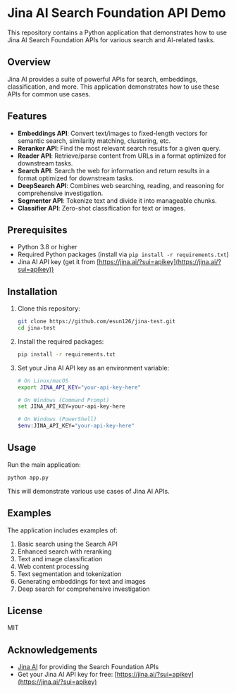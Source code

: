 # Jina AI Search Foundation API Demo

This repository contains a Python application that demonstrates how to use Jina AI Search Foundation APIs for various search and AI-related tasks.

## Overview

Jina AI provides a suite of powerful APIs for search, embeddings, classification, and more. This application demonstrates how to use these APIs for common use cases.

## Features

- **Embeddings API**: Convert text/images to fixed-length vectors for semantic search, similarity matching, clustering, etc.
- **Reranker API**: Find the most relevant search results for a given query.
- **Reader API**: Retrieve/parse content from URLs in a format optimized for downstream tasks.
- **Search API**: Search the web for information and return results in a format optimized for downstream tasks.
- **DeepSearch API**: Combines web searching, reading, and reasoning for comprehensive investigation.
- **Segmenter API**: Tokenize text and divide it into manageable chunks.
- **Classifier API**: Zero-shot classification for text or images.

## Prerequisites

- Python 3.8 or higher
- Required Python packages (install via `pip install -r requirements.txt`)
- Jina AI API key (get it from [https://jina.ai/?sui=apikey](https://jina.ai/?sui=apikey))

## Installation

1. Clone this repository:
   ```bash
   git clone https://github.com/esun126/jina-test.git
   cd jina-test
   ```

2. Install the required packages:
   ```bash
   pip install -r requirements.txt
   ```

3. Set your Jina AI API key as an environment variable:
   ```bash
   # On Linux/macOS
   export JINA_API_KEY="your-api-key-here"
   
   # On Windows (Command Prompt)
   set JINA_API_KEY=your-api-key-here
   
   # On Windows (PowerShell)
   $env:JINA_API_KEY="your-api-key-here"
   ```

## Usage

Run the main application:

```bash
python app.py
```

This will demonstrate various use cases of Jina AI APIs.

## Examples

The application includes examples of:

1. Basic search using the Search API
2. Enhanced search with reranking
3. Text and image classification
4. Web content processing
5. Text segmentation and tokenization
6. Generating embeddings for text and images
7. Deep search for comprehensive investigation

## License

MIT

## Acknowledgements

- [Jina AI](https://jina.ai/) for providing the Search Foundation APIs
- Get your Jina AI API key for free: [https://jina.ai/?sui=apikey](https://jina.ai/?sui=apikey)
